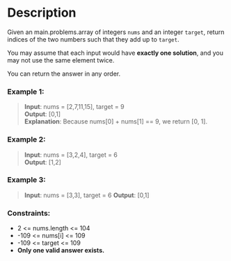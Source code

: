 # Description
Given an main.problems.array of integers `nums` and an integer `target`, return indices of the two numbers such that they add up to `target`.

You may assume that each input would have **exactly one solution**, and you may not use the same element twice.

You can return the answer in any order.



### **Example 1:**

>**Input**: nums = [2,7,11,15], target = 9  
**Output**: [0,1]  
**Explanation**: Because nums[0] + nums[1] == 9, we return [0, 1].  

### Example 2:

>**Input**: nums = [3,2,4], target = 6  
**Output**: [1,2]  
### Example 3:

>**Input**: nums = [3,3], target = 6
**Output**: [0,1]


### Constraints:

* 2 <= nums.length <= 104
* -109 <= nums[i] <= 109 
* -109 <= target <= 109 
* **Only one valid answer exists.**